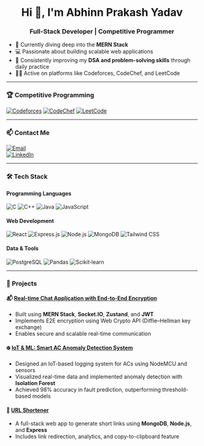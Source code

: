 <h1 align="center">Hi 👋, I'm Abhinn Prakash Yadav</h1>
<h3 align="center">Full-Stack Developer | Competitive Programmer</h3>

- 🌱 Currently diving deep into the **MERN Stack**
- 💻 Passionate about building scalable web applications
- 🧠 Consistently improving my **DSA and problem-solving skills** through daily practice
- 👨‍💻 Active on platforms like Codeforces, CodeChef, and LeetCode

---

### 🏆 Competitive Programming

[![Codeforces](https://img.shields.io/badge/Codeforces-Specialist%20(1436)-blue?logo=codeforces&logoColor=white)](https://codeforces.com/profile/abhinn14)
[![CodeChef](https://img.shields.io/badge/CodeChef-3★%20(1642)-orange?logo=codechef&logoColor=white)](https://www.codechef.com/users/abhinn14)
[![LeetCode](https://img.shields.io/badge/LeetCode-@abhinnprakashyadav-FFA116?logo=leetcode&logoColor=white)](https://leetcode.com/u/abhinnprakashyadav)

---

### 📫 Contact Me

[![Email](https://img.shields.io/badge/Email-abhinn4869@gmail.com-red?logo=gmail&logoColor=white)](mailto:abhinn4869@gmail.com)  
[![LinkedIn](https://img.shields.io/badge/LinkedIn-abhinny-blue?logo=linkedin&logoColor=white)](https://linkedin.com/in/abhinny)

---

### 🛠️ Tech Stack

#### Programming Languages  
![C](https://img.shields.io/badge/C-%231787F2.svg?logo=c&logoColor=white)
![C++](https://img.shields.io/badge/C++-%2300599C.svg?logo=c%2B%2B&logoColor=white)
![Java](https://img.shields.io/badge/Java-%23ED8B00.svg?logo=java&logoColor=white)
![JavaScript](https://img.shields.io/badge/JavaScript-%23F7DF1E.svg?logo=javascript&logoColor=black)

#### Web Development  
![React](https://img.shields.io/badge/React-%2361DAFB.svg?logo=react&logoColor=black)
![Express.js](https://img.shields.io/badge/Express.js-gray?logo=express&logoColor=white)
![Node.js](https://img.shields.io/badge/Node.js-%23339933.svg?logo=node.js&logoColor=white)
![MongoDB](https://img.shields.io/badge/MongoDB-%2347A248.svg?logo=mongodb&logoColor=white)
![Tailwind CSS](https://img.shields.io/badge/Tailwind_CSS-%2338B2AC.svg?logo=tailwind-css&logoColor=white)

#### Data & Tools  
![PostgreSQL](https://img.shields.io/badge/PostgreSQL-%23336791.svg?logo=postgresql&logoColor=white)
![Pandas](https://img.shields.io/badge/Pandas-%23150458.svg?logo=pandas&logoColor=white)
![Scikit‑learn](https://img.shields.io/badge/Scikit--learn-%230074C0.svg?logo=scikit-learn&logoColor=white)

---

### 🚀 Projects

#### 📬 [Real-time Chat Application with End-to-End Encryption](https://github.com/abhinn14/chatapy)
- Built using **MERN Stack**, **Socket.IO**, **Zustand**, and **JWT**
- Implements E2E encryption using Web Crypto API (Diffie–Hellman key exchange)
- Enables secure and scalable real-time communication

#### ❄️ [IoT & ML: Smart AC Anomaly Detection System](https://github.com/abhinn14/Logger)
- Designed an IoT-based logging system for ACs using NodeMCU and sensors
- Visualized real-time data and implemented anomaly detection with **Isolation Forest**
- Achieved 98% accuracy in fault prediction, outperforming threshold-based models

#### 🔗 [URL Shortener](https://github.com/abhinn14/URL-Shortener)
- A full-stack web app to generate short links using **MongoDB**, **Node.js**, and **Express**
- Includes link redirection, analytics, and copy-to-clipboard feature
